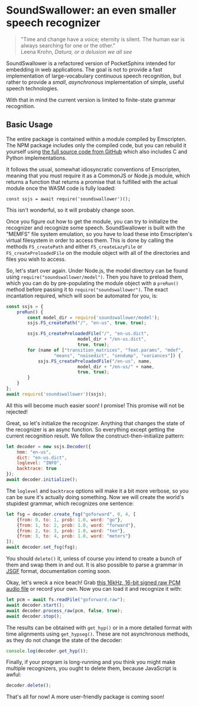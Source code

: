 SoundSwallower: an even smaller speech recognizer
=================================================

> "Time and change have a voice; eternity is silent. The human ear is
> always searching for one or the other."<br>
> Leena Krohn, *Datura, or a delusion we all see*

SoundSwallower is a refactored version of PocketSphinx intended for
embedding in web applications.  The goal is not to provide a fast
implementation of large-vocabulary continuous speech recognition, but
rather to provide a *small*, *asynchronous* implementation of simple,
useful speech technologies.

With that in mind the current version is limited to finite-state
grammar recognition.

Basic Usage
-----------

The entire package is contained within a module compiled by
Emscripten.  The NPM package includes only the compiled code, but you
can rebuild it yourself using [the full source code from
GitHub](https://github.com/ReadAlongs/SoundSwallower) which also
includes C and Python implementations.

It follows the usual, somewhat idiosyncratic conventions of
Emscripten, meaning that you must require it as a CommonJS or Node.js
module, which returns a function that returns a promise that is
fulfilled with the actual module once the WASM code is fully loaded:

    const ssjs = await require('soundswallower')();

This isn't wonderful, so it will probably change soon.

Once you figure out how to get the module, you can try to initialize
the recognizer and recognize some speech.  SoundSwallower is built
with the "MEMFS" file system emulation, so you have to load these into
Emscripten's virtual filesystem in order to access them.  This is done
by calling the methods `FS_createPath` and either `FS_createLazyFile`
or `FS_createPreloadedFile` on the module object with all of the
directories and files you wish to access.

So, let's start over again.  Under Node.js, the model directory can be
found using `require("soundswallower/model")`.  Then you have to
preload them, which you can do by pre-populating the module object
with a `preRun()` method before passing it to
`require("soundswallower")`.  The exact incantation required, which
will soon be automated for you, is:

```js
const ssjs = {
    preRun() {
        const model_dir = require('soundswallower/model');
        ssjs.FS_createPath("/", "en-us", true, true);

        ssjs.FS_createPreloadedFile("/", "en-us.dict",
                           model_dir + "/en-us.dict",
                           true, true);
        for (name of ["transition_matrices", "feat.params", "mdef",
                  "means", "noisedict", "sendump", "variances"]) {
            ssjs.FS_createPreloadedFile("/en-us", name,
                           model_dir + "/en-us/" + name,
                           true, true);
        }
    }
};
await require('soundswallower')(ssjs);
```

All this will become much easier soon!  I promise!  This promise will
not be rejected!

Great, so let's initialize the recognizer.  Anything that changes the
state of the recognizer is an async function.  So everything except
getting the current recognition result.  We follow the
construct-then-initialize pattern:

```js
let decoder = new ssjs.Decoder({
    hmm: "en-us",
    dict: "en-us.dict",
    loglevel: "INFO",
    backtrace: true
});
await decoder.initialize();
```

The `loglevel` and `backtrace` options will make it a bit more
verbose, so you can be sure it's actually doing something.  Now we
will create the world's stupidest grammar, which recognizes one
sentence:

```js
let fsg = decoder.create_fsg("goforward", 0, 4, [
    {from: 0, to: 1, prob: 1.0, word: "go"},
    {from: 1, to: 2, prob: 1.0, word: "forward"},
    {from: 2, to: 3, prob: 1.0, word: "ten"},
    {from: 3, to: 4, prob: 1.0, word: "meters"}
]);
await decoder.set_fsg(fsg);
```

You should `delete()` it, unless of course you intend to create a
bunch of them and swap them in and out.  It is also possible to parse
a grammar in [JSGF](https://en.wikipedia.org/wiki/JSGF) format,
documentation coming soon.

Okay, let's wreck a nice beach!  Grab [this 16kHz, 16-bit signed raw
PCM audio
file](https://github.com/ReadAlongs/SoundSwallower/raw/master/tests/data/goforward.raw)
or record your own.  Now you can load it and recognize it with:

```js
let pcm = await fs.readFile("goforward.raw");
await decoder.start();
await decoder.process_raw(pcm, false, true);
await decoder.stop();
```

The results can be obtained with `get_hyp()` or in a more detailed
format with time alignments using `get_hypseg()`.  These are not
asynchronous methods, as they do not change the state of the decoder:

```js
console.log(decoder.get_hyp());
```

Finally, if your program is long-running and you think you might make
multiple recognizers, you ought to delete them, because JavaScript is
awful:

```js
decoder.delete();
```

That's all for now!  A more user-friendly package is coming soon!
